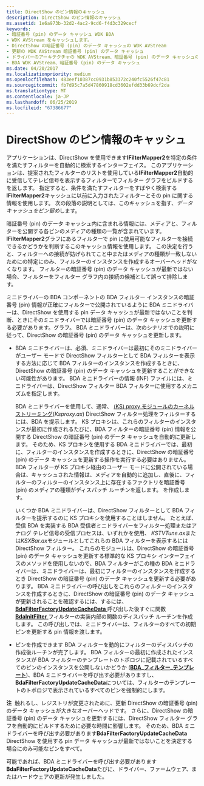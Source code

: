 ```yaml
---
title: DirectShow のピン情報のキャッシュ
description: DirectShow のピン情報のキャッシュ
ms.assetid: 1e6a973b-32d2-4ac2-9cd6-f4d3c329cecf
keywords:
- 暗証番号 (pin) のデータ キャッシュ WDK BDA
- WDK AVStream をキャッシュします。
- DirectShow の暗証番号 (pin) のデータ キャッシュの WDK AVStream
- 更新の WDK AVStream 暗証番号 (pin) のデータ キャッシュ
- ドライバーのアーキテクチャの WDK AVStream、暗証番号 (pin) のデータ キャッシュのブロードキャストします。
- BDA WDK AVStream、暗証番号 (pin) のデータ キャッシュ
ms.date: 04/20/2017
ms.localizationpriority: medium
ms.openlocfilehash: 483eef10387cc0931b853372c240fc5526f47c81
ms.sourcegitcommit: fb7d95c7a5d47860918cd3602efdd33b69dcf2da
ms.translationtype: MT
ms.contentlocale: ja-JP
ms.lasthandoff: 06/25/2019
ms.locfileid: "67386677"
---
```

# <a name="caching-pin-information-for-directshow"></a>DirectShow のピン情報のキャッシュ





アプリケーションは、DirectShow を使用できます**IFilterMapper2**を特定の条件を満たすフィルターを自動的に検索するインターフェイス。 このアプリケーションは、提案されたフィルターのリストを使用している**IFilterMapper2**自動的に受信してテレビ信号を表示するフィルターでフィルター グラフをビルドするを返します。 指定すると、条件を満たすフィルターをすばやく検索する**IFilterMapper2**キャッシュに以前に入力されたフィルターとその pin に関する情報を使用します。 次の段落の説明としては、このキャッシュを指す、*データ キャッシュをピン留め*します。

暗証番号 (pin) のデータ キャッシュ内に含まれる情報には、メディアと、フィルターを公開する各ピンのメディアの種類の一覧が含まれています。 **IFilterMapper2**グラフにあるフィルターで pin に使用可能なフィルターを接続できるかどうかを判断するこのキャッシュ情報を使用します。 この決定を行うと、フィルターへの接続が妨げられてこと中またはメディアの種類が一致しないためにの特定にのみ、フィルターのインスタンスを作成するオーバーヘッドがなくなります。 フィルターの暗証番号 (pin) のデータ キャッシュが最新ではない場合、フィルターをフィルター グラフ内の接続の候補として誤って排除します。

ミニドライバーの BDA コンポーネントの BDA フィルター インスタンスの暗証番号 (pin) 情報が正確にフィルターで公開されているように BDA ミニドライバーは、DirectShow を使用する pin データ キャッシュが最新ではないことを判断、ときにそのミニドライバーでは暗証番号 (pin) のデータ キャッシュを更新する必要があります。グラフ。 BDA ミニドライバーは、次のシナリオでの説明に従って、DirectShow の暗証番号 (pin) のデータ キャッシュを更新します。

-   BDA ミニドライバーは、必須、ミニドライバーは最初にそのミニドライバーがユーザー モードで DirectShow フィルターとして BDA フィルターを表示する方法に応じて BDA フィルターのインスタンスを作成するときに、DirectShow の暗証番号 (pin) のデータ キャッシュを更新することができない可能性があります。 BDA ミニドライバーの情報 (INF) ファイルには、ミニドライバーは、DirectShow フィルター BDA フィルターに使用するメカニズムを指定します。

    BDA ミニドライバーを使用して、通常、 [(KS) proxy モジュールのカーネル ストリーミング](https://docs.microsoft.com/windows-hardware/drivers/ddi/content/_stream/index)(*Ksproxy.ax*) DirectShow フィルター処理をフィルターするには、BDA を提示します。 KS プロキシは、これらのフィルターのインスタンスが最初に作成されるたびに、BDA フィルターの暗証番号 (pin) 情報を公開する DirectShow の暗証番号 (pin) のデータ キャッシュを自動的に更新します。 そのため、KS プロキシを使用する BDA ミニドライバーでは、最初に、フィルターのインスタンスを作成するときに、DirectShow の暗証番号 (pin) のデータ キャッシュを更新する操作を実行する必要はありません。 BDA フィルターが KS プロキシ経由のユーザー モードに公開されている場合は、キャッシュされた情報は、メディアを自動的に追加し、直後に、フィルターのフィルターのインスタンス上に存在するファクトリを暗証番号 (pin) のメディアの種類がディスパッチ ルーチンを返します。 を作成します。

    いくつか BDA ミニドライバーは、DirectShow フィルターとして BDA フィルターを提示するのに KS プロキシを使用することはしません。 たとえば、受信 BDA を実装する BDA 受信者ミニドライバーをフィルター処理またはアナログ テレビ信号の受信プロセスは、いずれかを使用、 *KSTVTune.ax*または*KSXBar.ax*モジュールとしてこれらの BDA フィルターを表示するにはDirectShow フィルター。 これらのモジュールは、DirectShow の暗証番号 (pin) のデータ キャッシュを更新する標準的な KS プロキシ インターフェイスのメソッドを使用しないので、BDA フィルターがこの種の BDA ミニドライバーは、ミニドライバーは、最初にフィルターのインスタンスを作成するとき DirectShow の暗証番号 (pin) のデータ キャッシュを更新する必要があります。 BDA ミニドライバーの呼び出しをこれらのフィルターのインスタンスを作成するときに、DirectShow の暗証番号 (pin) のデータ キャッシュが更新されることを確認するには、するには、 [ **BdaFilterFactoryUpdateCacheData** ](https://docs.microsoft.com/windows-hardware/drivers/ddi/content/bdasup/nf-bdasup-bdafilterfactoryupdatecachedata)呼び出した後すぐに関数[ **BdaInitFilter** ](https://docs.microsoft.com/windows-hardware/drivers/ddi/content/bdasup/nf-bdasup-bdainitfilter)フィルターの実装内部の関数のディスパッチ ルーチンを作成します。 この呼び出しでは、ミニドライバーは、フィルターのすべての初期ピンを更新する pin 情報を渡します。

-   ピンを作成できます BDA フィルターを動的にフィルターのディスパッチの作成後ルーチンが完了します。 BDA フィルターの最初に作成されたインスタンスが BDA フィルターのテンプレートのトポロジに記載されているすべてのピンのインスタンスを公開しないかどうか ([**BDA\_フィルター\_テンプレート**](https://docs.microsoft.com/windows-hardware/drivers/ddi/content/bdasup/ns-bdasup-_bda_filter_template))、BDA ミニドライバーを呼び出す必要がありますし、 **BdaFilterFactoryUpdateCacheData**については、フィルターのテンプレートのトポロジで表示されているすべてのピンを強制的にします。

**注**  触れるし、レジストリが変更されために、更新 DirectShow の暗証番号 (pin) のデータ キャッシュが大きなオーバーヘッドです。 さらに、DirectShow の暗証番号 (pin) のデータ キャッシュを更新するには、DirectShow フィルター グラフを自動的にビルドするために必要な時間に影響します。 そのため、BDA ミニドライバーを呼び出す必要があります**BdaFilterFactoryUpdateCacheData** DirectShow を使用する pin データ キャッシュが最新ではないことを決定する場合にのみ可能なピンをすべて。

 

可能であれば、BDA ミニドライバーを呼び出す必要があります**BdaFilterFactoryUpdateCacheData**たびに、ドライバー、ファームウェア、またはハードウェアの更新が発生しました。

 

 




